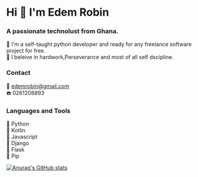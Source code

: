 # Hi 👋 I'm Edem Robin

### A passionate technolust from Ghana.

🔭 I'm a self-taught python developer and ready for any freelance software project for free.<br>
🔭 I beleive in hardwork,Perseverance and most of all self dscipline.

### Contact
📧 edemrobin@gmail.com<br>
☎️ 0261208893<br>

### Languages and Tools
🍏 Python<br>
🍏 Kotlin<br>
🍏 Javascript<br>
🍏 Django<br>
🍏 Flask<br>
🍏 Pip<br>

[![Anurag's GitHub stats](https://github-readme-stats.vercel.app/api?username=Guy-Koliko)](https://github.com/anuraghazra/github-readme-stats)



